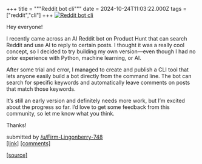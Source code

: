 +++
title = """Reddit bot cli"""
date = 2024-10-24T11:03:22.000Z
tags = ["reddit","cli"]
+++
[![Reddit bot cli](https://external-preview.redd.it/MybJ13OxpCMNyLCSASEPrT8nh7--97-y1P1uXLfkdhg.jpg?width=640&crop=smart&auto=webp&s=49828af52079c8a323cb9766e0f2c28ef4b7d73f "Reddit bot cli")](https://www.reddit.com/r/commandline/comments/1gazx71/reddit_bot_cli/)

Hey everyone!

I recently came across an AI Reddit bot on Product Hunt that can search Reddit and use AI to reply to certain posts. I thought it was a really cool concept, so I decided to try building my own version—even though I had no prior experience with Python, machine learning, or AI.

After some trial and error, I managed to create and publish a CLI tool that lets anyone easily build a bot directly from the command line. The bot can search for specific keywords and automatically leave comments on posts that match those keywords.

It’s still an early version and definitely needs more work, but I’m excited about the progress so far. I’d love to get some feedback from this community, so let me know what you think.

Thanks!

submitted by [/u/Firm-Lingonberry-748](https://www.reddit.com/user/Firm-Lingonberry-748)  
[\[link\]](https://github.com/VashonG/reddit-bot-cli) [\[comments\]](https://www.reddit.com/r/commandline/comments/1gazx71/reddit_bot_cli/)

[[source]](https://www.reddit.com/r/commandline/comments/1gazx71/reddit_bot_cli/)
